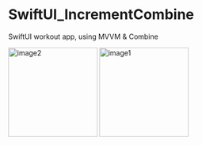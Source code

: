 # SwiftUI_IncrementCombine
SwiftUI workout app, using MVVM &amp; Combine


<img width="180" alt="image2" src="https://user-images.githubusercontent.com/44812411/103437013-74f8e600-4c22-11eb-9428-b1153d5ccb73.png">    <img width="180" alt="image1" src="https://user-images.githubusercontent.com/44812411/103437014-76c2a980-4c22-11eb-9314-897a67dca9fe.png">






